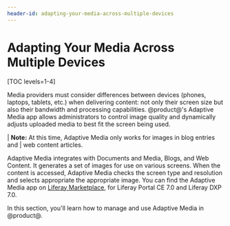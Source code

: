 ```yaml
---
header-id: adapting-your-media-across-multiple-devices
---
```


# Adapting Your Media Across Multiple Devices

[TOC levels=1-4]

Media providers must consider differences between devices (phones, laptops,
tablets, etc.) when delivering content: not only their screen size but also
their bandwidth and processing capabilities. @product@'s Adaptive Media app
allows administrators to control image quality and dynamically adjusts uploaded
media to best fit the screen being used. 

| **Note:** At this time, Adaptive Media only works for images in blog entries and
| web content articles.

Adaptive Media integrates with Documents and Media, Blogs, and Web Content. It
generates a set of images for use on various screens. When the content is
accessed, Adaptive Media checks the screen type and resolution and selects
appropriate the appropriate image. You can find the Adaptive Media app on
[Liferay Marketplace](https://web.liferay.com/marketplace), for Liferay Portal
CE 7.0 and Liferay DXP 7.0. 

In this section, you'll learn how to manage and use Adaptive Media in @product@. 
